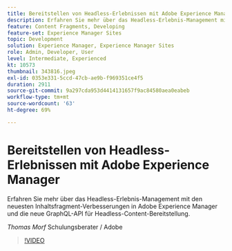 ```yaml
---
title: Bereitstellen von Headless-Erlebnissen mit Adobe Experience Manager
description: Erfahren Sie mehr über das Headless-Erlebnis-Management mit den neuesten Inhaltsfragment-Verbesserungen in Adobe Experience Manager und die neue GraphQL-API für Headless-Content-Bereitstellung.
feature: Content Fragments, Developing
feature-set: Experience Manager Sites
topic: Development
solution: Experience Manager, Experience Manager Sites
role: Admin, Developer, User
level: Intermediate, Experienced
kt: 10573
thumbnail: 343816.jpeg
exl-id: 0353e331-5ccd-47cb-ae9b-f969351ce4f5
duration: 2911
source-git-commit: 9a297cda953d4414131657f9ac84580aea0eabeb
workflow-type: tm+mt
source-wordcount: '63'
ht-degree: 69%

---
```


# Bereitstellen von Headless-Erlebnissen mit Adobe Experience Manager

Erfahren Sie mehr über das Headless-Erlebnis-Management mit den neuesten Inhaltsfragment-Verbesserungen in Adobe Experience Manager und die neue GraphQL-API für Headless-Content-Bereitstellung.

*Thomas Morf* Schulungsberater / Adobe

>[!VIDEO](https://video.tv.adobe.com/v/343816/?quality=12&learn=on)
